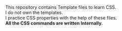 This repository contains Template files to learn CSS.<br>
I do not own the templates.<br>
I practice CSS properties with the help of these files.<br>
<b>All the CSS commands are written Internally.</b>                                                                                                 
